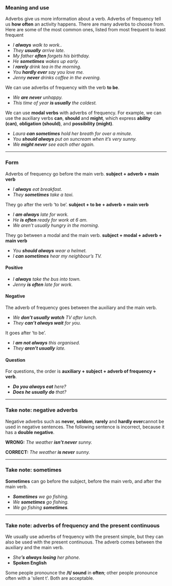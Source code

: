 ### Meaning and use

Adverbs give us more information about a verb. Adverbs of frequency tell us **how often** an activity happens. There are many adverbs to choose from. Here are some of the most common ones, listed from most frequent to least frequent

- _I **always** walk to work.._
- _They **usually** arrive late._
- _My father **often** forgets his birthday._
- _He **sometimes** wakes up early._
- _I **rarely** drink tea in the morning._
- _You **hardly ever** say you love me._
- _Jenny **never** drinks coffee in the evening._

We can use adverbs of frequency with the verb **to be**.

- _We **are never** unhappy._
- _This time of year **is usually** the coldest._

We can use **modal verbs** with adverbs of frequency. For example, we can use the auxiliary verbs **can**, **should** and **might**, which express **ability (can)**, **obligation (should)**, and **possibility (might)**.

- _Laura **can sometimes** hold her breath for over a minute._
- _You **should always** put on suncream when it’s very sunny._
- _We **might never** see each other again._

---
### Form

Adverbs of frequency go before the main verb.
**subject + adverb + main verb**

- _I **always** eat breakfast._
- _They **sometimes** take a taxi._

They go after the verb ‘to be’.
**subject + to be + adverb + main verb**

- _I **am always** late for work._
- _He **is often** ready for work at 6 am._
- _We aren’t usually hungry in the morning._

They go between a modal and the main verb.
**subject + modal + adverb + main verb**

- _You **should always** wear a helmet._
- _I **can sometimes** hear my neighbour’s TV._

#### Positive

- _I **always** take the bus into town._
- _Jenny **is often** late for work._

#### Negative

The adverb of frequency goes between the auxiliary and the main verb.

- _We **don’t usually watch** TV after lunch._
- _They **can’t always wait** for you._

It goes after ‘to be’.

- _I **am not always** this organised._
- _They **aren’t usually** late._

#### Question

For questions, the order is **auxiliary + subject + adverb of frequency + verb**.

- **_Do you always eat_** _here?_
- **_Does he usually do_** _that?_

---
### Take note: negative adverbs

Negative adverbs such as **never,** **seldom**, **rarely** and **hardly ever**cannot be used in negative sentences. The following sentence is incorrect, because it has a **double negative**.

**WRONG:** _The weather **isn’t never** sunny._

**CORRECT:** _The weather **is never** sunny._

---
### Take note: sometimes

**Sometimes** can go before the subject, before the main verb, and after the main verb.

- **_Sometimes_** _we go fishing._
- _We **sometimes** go fishing._
- _We go fishing **sometimes**._

---
### Take note: adverbs of frequency and the present continuous

We usually use adverbs of frequency with the present simple, but they can also be used with the present continuous. The adverb comes between the auxiliary and the main verb.

- _She_**_’s always losing_** _her phone._
- **Spoken English**

Some people pronounce the **/t/ sound** in **often**; other people pronounce often with a 'silent t'. Both are acceptable.